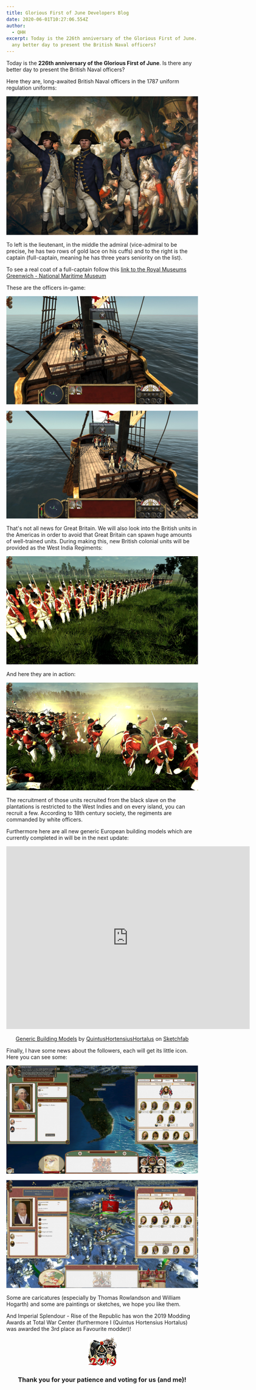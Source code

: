 ```yaml
---
title: Glorious First of June Developers Blog
date: 2020-06-01T10:27:06.554Z
author:
  - QHH
excerpt: Today is the 226th anniversary of the Glorious First of June. Is there
  any better day to present the British Naval officers?
---
```

Today is the **226th anniversary of the Glorious First of June**. Is there any better day to present the British Naval officers?

Here they are, long-awaited British Naval officers in the 1787 uniform regulation uniforms:

![British Naval Officers](../_img/gb-see-officers.png "British Naval Officers")

To left is the lieutenant, in the middle the admiral (vice-admiral to be precise, he has two rows of gold lace on his cuffs) and to the right is the captain (full-captain, meaning he has three years seniority on the list). 

To see a real coat of a full-captain follow this [link to the Royal Museums Greenwich - National Maritime Museum](https://collections.rmg.co.uk/collections/objects/71232.html)

These are the officers in-game:

![in-game admiral](../_img/glorious-1st-june-admiral-ingame.jpg.jpg "in-game admiral")

![in-game captain](../_img/glorious-1st-june-captain-ingame.jpg "in-game captain")

That's not all news for Great Britain. We will also look into the British units in the Americas in order to avoid that Great Britain can spawn huge amounts of well-trained units. During making this, new British colonial units will be provided as the West India Regiments:

![West India Regiment idle](../_img/glorious-first-june-west-india-regiment-idle.jpg "West India Regiment idle")

And here they are in action:

![West India Regiment in action](../_img/glorious-first-june-west-india-regiment-in-action.jpg "West India Regiment in action")

The recruitment of those units recruited from the black slave on the plantations is restricted to the West Indies and on every island, you can recruit a few. According to 18th century society, the regiments are commanded by white officers.

Furthermore here are all new generic European building models which are currently completed in will be in the next update:

<center>

<iframe width="640" height="480" src="https://sketchfab.com/models/94107c75670b42b6b5cf70233e1f2276/embed?preload=1&amp;ui_controls=1&amp;ui_infos=1&amp;ui_inspector=1&amp;ui_stop=1&amp;ui_watermark=1&amp;ui_watermark_link=1" frameborder="0" allow="autoplay; fullscreen; vr" mozallowfullscreen="true" webkitallowfullscreen="true"></iframe>

[Generic Building Models](https://sketchfab.com/3d-models/generic-building-models-94107c75670b42b6b5cf70233e1f2276?utm_medium=embed&utm_source=website&utm_campaign=share-popup) by [QuintusHortensiusHortalus](https://sketchfab.com/QuintusHortensiusHortalus) on [Sketchfab](https://sketchfab.com)

</center>

Finally, I have some news about the followers, each will get its little icon. Here you can see some:

![Followers 1](../_img/glorious-1st-june-1st-followers.jpg "Followers 1")

![Followers 2](../_img/glorious-1st-june-2nd-followers.jpg.jpg "Followers 2")

Some are caricatures (especially by Thomas Rowlandson and William Hogarth) and some are paintings or sketches, we hope you like them.

And Imperial Splendour - Rise of the Republic has won the 2019 Modding Awards at Total War Center (furthermore I (Quintus Hortensius Hortalus) was awarded the 3rd place as Favourite modder)!

<center>

![](../_img/2019-ma-musket-large.png)

### Thank you for your patience and voting for us (and me)!

</center>